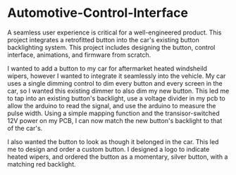 # Automotive-Control-Interface
A seamless user experience is critical for a well-engineered product. This project integrates a retrofitted button into the car's existing button backlighting system. This project includes designing the button, control interface, animations, and firmware from scratch. 

I wanted to add a button to my car for aftermarket heated windsheild wipers, however I wanted to integrate it seamlessly into the vehicle. My car uses a single dimming control to dim every button and every screen in the car, so I wanted this existing dimmer to also dim my new button. This led me to tap into an existing button's backlight, use a voltage divider in my pcb to allow the arduino to read the signal, and use the arduino to measure the pulse width. Using a simple mapping function and the transisor-switched 12V power on my PCB, I can now match the new button's backlight to that of the car's. 

I also wanted the button to look as though it belonged in the car. This led me to design and order a custom button. I designed a logo to indicate heated wipers, and ordered the button as a momentary, silver button, with a matching red backlight. 
